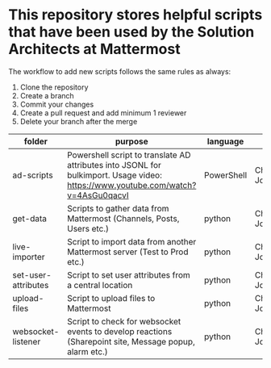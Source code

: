 # This repository stores helpful scripts that have been used by the Solution Architects at Mattermost

The workflow to add new scripts follows the same rules as always:

1. Clone the repository
2. Create a branch
3. Commit your changes
4. Create a pull request and add minimum 1 reviewer
5. Delete your branch after the merge

|folder|purpose|language|author|
|---|---|---|---|
|ad-scripts |Powershell script to translate AD attributes into JSONL for bulkimport. Usage video: https://www.youtube.com/watch?v=4AsGu0qacvI |PowerShell |Christian Johannsen |
|get-data |Scripts to gather data from Mattermost (Channels, Posts, Users etc.) |python |Christian Johannsen |
|live-importer |Script to import data from another Mattermost server (Test to Prod etc.) |python |Christian Johannsen |
|set-user-attributes |Script to set user attributes from a central location |python |Christian Johannsen |
|upload-files |Script to upload files to Mattermost |python |Christian Johannsen |
|websocket-listener  |Script to check for websocket events to develop reactions (Sharepoint site, Message popup, alarm etc.) |python |Christian Johannsen |
